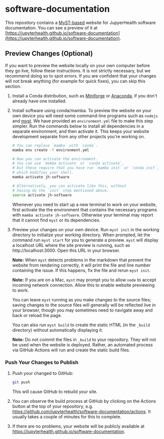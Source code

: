 # software-documentation

This repository contains a [MyST-based](https://mystmd.org) website for JupyerHealth software documentation. You can see a preview of it at [https://jupyterhealth.github.io/software-documentation](https://jupyterhealth.github.io/software-documentation).

## Preview Changes (Optional)

If you want to preview the website locally on your own computer before they go live, follow these instructions. It is not strictly necessary, but we recommend doing so to spot errors. If you are confident that your changes will not break anything (for example for quick fixes), you can skip this section.

1. Install a Conda distribution, such as [Miniforge](https://github.com/conda-forge/miniforge) or [Anaconda](https://www.anaconda.com/download#downloads), if you don't already have one installed.


2. Install software using conda/mamba. To preview the website on your own device you will need some command-line programs such as `nodejs` and [myst](https://mystmd.org/guide/quickstart). We have provided an `environment.yml` file to make this step simpler. Run the commands below to install all dependencies in a separate environment, and then activate it. This keeps your website development separate from any other projects you're working on.
     ```bash
     # You can replace `mamba` with `conda`.
     mamba env create -f environment.yml
     
     # Now you can activate the environment.
     # You can use `mamba activate` or `conda activate`,
     # but these require that you have run `mamba init` or `conda init`,
     # which modifies your shell.
     mamba activate jh-software
     
     # Alternatively, you can activate like this, without
     # having do the `init` step mentioned above.
     source activate jh-software
     ```

   Whenever you need to start up a new terminal to work on your website, first activate the the environment that contains the necessary programs with `mamba activate jh-software`. Otherwise your terminal may report that it cannot find `myst` or its dependencies.


3. Preview your changes on your own device. Run `myst init` in the working directory to initialize your working directory. When prompted, let the command run `myst start` for you to generate a preview. `myst` will display a localhost URL where the site preview is running, such as http://localhost:3000. Open this URL in your browser.

   **Note:** When `myst` detects problems in the markdown that prevent the website from rendering correctly, it will print the file and line number containing the issue. If this happens, fix the file and rerun `myst init`.

   **Note:** If you are on a Mac, `myst` may prompt you to allow `node` to accept incoming network connection. Allow this to enable website previewing to work.

   You can leave `myst` running as you make changes to the source files; saving changes to the source files will generally will be reflected live in your browser, though you may sometimes need to navigate away and back or reload the page.

   You can also run `myst build` to create the static HTML (in the `_build` directory) without automatically displaying it.

   **Note:** Do not commit the files in `_build` to your repository. They will not be used when the website is deployed. Rather, an automated process via GitHub Actions will run and create the static build files.


### Push Your Changes to Publish

1. Push your changed to GitHub:
   ```bash
   git push
   ```
   This will cause GitHub to rebuild your site.

2.  You can observe the build process at GitHub by clicking on the Actions button at the top of your repository, e.g. https://github.com/jupyterhealth/software-documentation/actions. It usually takes a couple of minutes for this to complete.

3. If there are no problems, your website will be publicly available at https://jupyterhealth.github.io/software-documentation.
